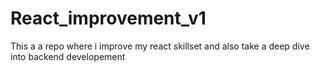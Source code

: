 # React_improvement_v1
This a a repo where i improve my react skillset and also take a deep dive into backend developement
